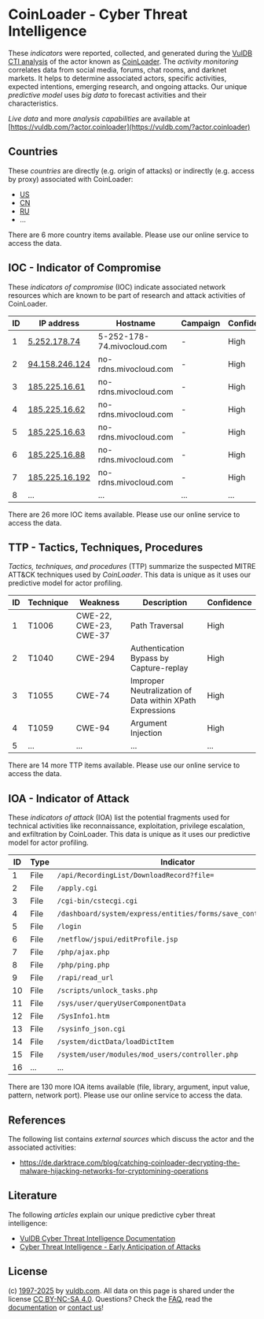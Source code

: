 # CoinLoader - Cyber Threat Intelligence

These _indicators_ were reported, collected, and generated during the [VulDB CTI analysis](https://vuldb.com/?kb.cti) of the actor known as [CoinLoader](https://vuldb.com/?actor.coinloader). The _activity monitoring_ correlates data from social media, forums, chat rooms, and darknet markets. It helps to determine associated actors, specific activities, expected intentions, emerging research, and ongoing attacks. Our unique _predictive model_ uses _big data_ to forecast activities and their characteristics.

_Live data_ and more _analysis capabilities_ are available at [https://vuldb.com/?actor.coinloader](https://vuldb.com/?actor.coinloader)

## Countries

These _countries_ are directly (e.g. origin of attacks) or indirectly (e.g. access by proxy) associated with CoinLoader:

* [US](https://vuldb.com/?country.us)
* [CN](https://vuldb.com/?country.cn)
* [RU](https://vuldb.com/?country.ru)
* ...

There are 6 more country items available. Please use our online service to access the data.

## IOC - Indicator of Compromise

These _indicators of compromise_ (IOC) indicate associated network resources which are known to be part of research and attack activities of CoinLoader.

ID | IP address | Hostname | Campaign | Confidence
-- | ---------- | -------- | -------- | ----------
1 | [5.252.178.74](https://vuldb.com/?ip.5.252.178.74) | 5-252-178-74.mivocloud.com | - | High
2 | [94.158.246.124](https://vuldb.com/?ip.94.158.246.124) | no-rdns.mivocloud.com | - | High
3 | [185.225.16.61](https://vuldb.com/?ip.185.225.16.61) | no-rdns.mivocloud.com | - | High
4 | [185.225.16.62](https://vuldb.com/?ip.185.225.16.62) | no-rdns.mivocloud.com | - | High
5 | [185.225.16.63](https://vuldb.com/?ip.185.225.16.63) | no-rdns.mivocloud.com | - | High
6 | [185.225.16.88](https://vuldb.com/?ip.185.225.16.88) | no-rdns.mivocloud.com | - | High
7 | [185.225.16.192](https://vuldb.com/?ip.185.225.16.192) | no-rdns.mivocloud.com | - | High
8 | ... | ... | ... | ...

There are 26 more IOC items available. Please use our online service to access the data.

## TTP - Tactics, Techniques, Procedures

_Tactics, techniques, and procedures_ (TTP) summarize the suspected MITRE ATT&CK techniques used by _CoinLoader_. This data is unique as it uses our predictive model for actor profiling.

ID | Technique | Weakness | Description | Confidence
-- | --------- | -------- | ----------- | ----------
1 | T1006 | CWE-22, CWE-23, CWE-37 | Path Traversal | High
2 | T1040 | CWE-294 | Authentication Bypass by Capture-replay | High
3 | T1055 | CWE-74 | Improper Neutralization of Data within XPath Expressions | High
4 | T1059 | CWE-94 | Argument Injection | High
5 | ... | ... | ... | ...

There are 14 more TTP items available. Please use our online service to access the data.

## IOA - Indicator of Attack

These _indicators of attack_ (IOA) list the potential fragments used for technical activities like reconnaissance, exploitation, privilege escalation, and exfiltration by CoinLoader. This data is unique as it uses our predictive model for actor profiling.

ID | Type | Indicator | Confidence
-- | ---- | --------- | ----------
1 | File | `/api/RecordingList/DownloadRecord?file=` | High
2 | File | `/apply.cgi` | Medium
3 | File | `/cgi-bin/cstecgi.cgi` | High
4 | File | `/dashboard/system/express/entities/forms/save_control/[GUID]` | High
5 | File | `/login` | Low
6 | File | `/netflow/jspui/editProfile.jsp` | High
7 | File | `/php/ajax.php` | High
8 | File | `/php/ping.php` | High
9 | File | `/rapi/read_url` | High
10 | File | `/scripts/unlock_tasks.php` | High
11 | File | `/sys/user/queryUserComponentData` | High
12 | File | `/SysInfo1.htm` | High
13 | File | `/sysinfo_json.cgi` | High
14 | File | `/system/dictData/loadDictItem` | High
15 | File | `/system/user/modules/mod_users/controller.php` | High
16 | ... | ... | ...

There are 130 more IOA items available (file, library, argument, input value, pattern, network port). Please use our online service to access the data.

## References

The following list contains _external sources_ which discuss the actor and the associated activities:

* https://de.darktrace.com/blog/catching-coinloader-decrypting-the-malware-hijacking-networks-for-cryptomining-operations

## Literature

The following _articles_ explain our unique predictive cyber threat intelligence:

* [VulDB Cyber Threat Intelligence Documentation](https://vuldb.com/?kb.cti)
* [Cyber Threat Intelligence - Early Anticipation of Attacks](https://www.scip.ch/en/?labs.20201022)

## License

(c) [1997-2025](https://vuldb.com/?kb.changelog) by [vuldb.com](https://vuldb.com/?kb.about). All data on this page is shared under the license [CC BY-NC-SA 4.0](https://creativecommons.org/licenses/by-nc-sa/4.0/). Questions? Check the [FAQ](https://vuldb.com/?kb.faq), read the [documentation](https://vuldb.com/?kb) or [contact us](https://vuldb.com/?contact)!
